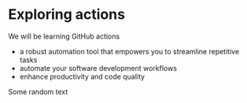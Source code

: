 # Exploring actions
We will be learning GitHub actions
- a robust automation tool that empowers you to streamline repetitive tasks
- automate your software development workflows
- enhance productivity and code quality

Some random text